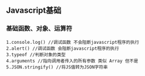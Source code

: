 ## Javascript基础
### 基础函数、对象、运算符
	1.console.log() //调试函数 不会阻断javascript程序的执行
	2.alert() //调试函数 会阻断javascript程序的执行
	3.typeof //判断对象的类型
	4.arguments //指向调用者传入的所有参数 类似 Array 但不是
	5.JSON.stringify() //将JS值转为JSON字符串